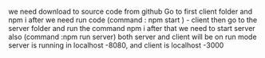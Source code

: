 we need download to source code from github
Go to first client folder and npm i
after we need run code (command : npm start ) - client
then go to the server folder and run the command npm i
after that we need to start server also (command :npm run server) 
both server and client will be on run mode 
server is running in localhost -8080, and client is localhost -3000

